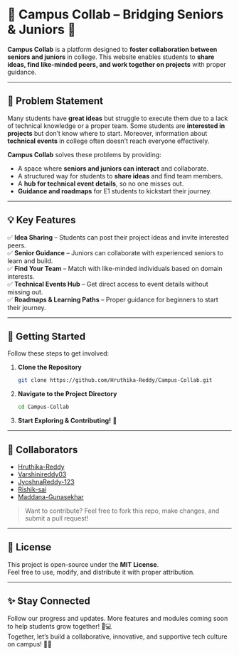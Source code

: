 # 🌟 Campus Collab – Bridging Seniors & Juniors 🚀  

**Campus Collab** is a platform designed to **foster collaboration between seniors and juniors** in college. This website enables students to **share ideas, find like-minded peers, and work together on projects** with proper guidance.  

---

## 📌 Problem Statement  

Many students have **great ideas** but struggle to execute them due to a lack of technical knowledge or a proper team. Some students are **interested in projects** but don’t know where to start. Moreover, information about **technical events** in college often doesn’t reach everyone effectively.  

**Campus Collab** solves these problems by providing:  
- A space where **seniors and juniors can interact** and collaborate.  
- A structured way for students to **share ideas** and find team members.  
- A **hub for technical event details**, so no one misses out.  
- **Guidance and roadmaps** for E1 students to kickstart their journey.  

---

## 💡 Key Features  

✅ **Idea Sharing** – Students can post their project ideas and invite interested peers.  
✅ **Senior Guidance** – Juniors can collaborate with experienced seniors to learn and build.  
✅ **Find Your Team** – Match with like-minded individuals based on domain interests.  
✅ **Technical Events Hub** – Get direct access to event details without missing out.  
✅ **Roadmaps & Learning Paths** – Proper guidance for beginners to start their journey.  

---

## 🚀 Getting Started  

Follow these steps to get involved:

1. **Clone the Repository**  
   ```bash
   git clone https://github.com/Hruthika-Reddy/Campus-Collab.git
   ```

2. **Navigate to the Project Directory**  
   ```bash
   cd Campus-Collab
   ```

3. **Start Exploring & Contributing!** 🎉  

---

## 👥 Collaborators  

- [Hruthika-Reddy](https://github.com/Hruthika-Reddy)  
- [Varshinireddy03](https://github.com/Varshinireddy03)  
- [JyoshnaReddy-123](https://github.com/JyoshnaReddy-123)  
- [Rishik-sai](https://github.com/Rishik-sai)
- [Maddana-Gunasekhar](https://github.com/Maddana-Gunasekhar)  

> Want to contribute? Feel free to fork this repo, make changes, and submit a pull request!

---

## 📜 License  

This project is open-source under the **MIT License**.  
Feel free to use, modify, and distribute it with proper attribution.

---

## ✨ Stay Connected  

Follow our progress and updates. More features and modules coming soon to help students grow together! 🌱💻  
Together, let’s build a collaborative, innovative, and supportive tech culture on campus! 💪🌐
